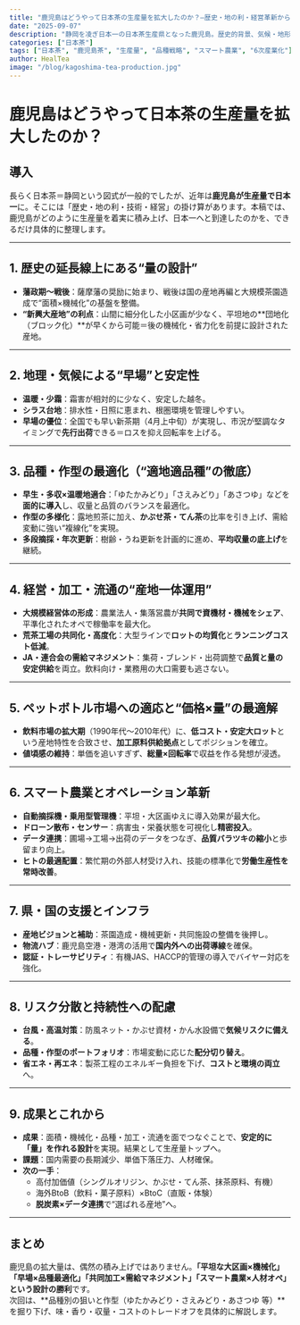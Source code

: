 ```yaml
---
title: "鹿児島はどうやって日本茶の生産量を拡大したのか？—歴史・地の利・経営革新から読み解く"
date: "2025-09-07"
description: "静岡を凌ぎ日本一の日本茶生産県となった鹿児島。歴史的背景、気候・地形の優位性、品種・作型の最適化、経営・流通の革新、スマート農業の実装まで、拡大量のメカニズムを立体的に解説します。"
categories: ["日本茶"]
tags: ["日本茶", "鹿児島茶", "生産量", "品種戦略", "スマート農業", "6次産業化"]
author: HealTea
image: "/blog/kagoshima-tea-production.jpg"
---
```


# 鹿児島はどうやって日本茶の生産量を拡大したのか？

## 導入
長らく日本茶＝静岡という図式が一般的でしたが、近年は**鹿児島が生産量で日本一**に。そこには「歴史・地の利・技術・経営」の掛け算があります。本稿では、鹿児島がどのように生産量を着実に積み上げ、日本一へと到達したのかを、できるだけ具体的に整理します。

---

## 1. 歴史の延長線上にある“量の設計”
- **藩政期〜戦後**：薩摩藩の奨励に始まり、戦後は国の産地再編と大規模茶園造成で“面積×機械化”の基盤を整備。  
- **“新興大産地”の利点**：山間に細分化した小区画が少なく、平坦地の**団地化（ブロック化）**が早くから可能＝後の機械化・省力化を前提に設計された産地。

---

## 2. 地理・気候による“早場”と安定性
- **温暖・少霜**：霜害が相対的に少なく、安定した越冬。  
- **シラス台地**：排水性・日照に恵まれ、根圏環境を管理しやすい。  
- **早場の優位**：全国でも早い新茶期（4月上中旬）が実現し、市況が堅調なタイミングで**先行出荷**できる＝ロスを抑え回転率を上げる。

---

## 3. 品種・作型の最適化（“適地適品種”の徹底）
- **早生・多収×温暖地適合**：「ゆたかみどり」「さえみどり」「あさつゆ」などを**面的に導入**し、収量と品質のバランスを最適化。  
- **作型の多様化**：露地煎茶に加え、**かぶせ茶・てん茶**の比率を引き上げ、需給変動に強い“複線化”を実現。  
- **多段摘採・年次更新**：樹齢・うね更新を計画的に進め、**平均収量の底上げ**を継続。

---

## 4. 経営・加工・流通の“産地一体運用”
- **大規模経営体の形成**：農業法人・集落営農が**共同で資機材・機械をシェア**、平準化されたオペで稼働率を最大化。  
- **荒茶工場の共同化・高度化**：大型ラインで**ロットの均質化**と**ランニングコスト低減**。  
- **JA・連合会の需給マネジメント**：集荷・ブレンド・出荷調整で**品質と量の安定供給**を両立。飲料向け・業務用の大口需要も逃さない。

---

## 5. ペットボトル市場への適応と“価格×量”の最適解
- **飲料市場の拡大期**（1990年代〜2010年代）に、**低コスト・安定大ロット**という産地特性を合致させ、**加工原料供給拠点**としてポジションを確立。  
- **値頃感の維持**：単価を追いすぎず、**総量×回転率**で収益を作る発想が浸透。

---

## 6. スマート農業とオペレーション革新
- **自動摘採機・乗用型管理機**：平坦・大区画ゆえに導入効果が最大化。  
- **ドローン散布・センサー**：病害虫・栄養状態を可視化し**精密投入**。  
- **データ連携**：圃場→工場→出荷のデータをつなぎ、**品質バラツキの縮小**と歩留まり向上。  
- **ヒトの最適配置**：繁忙期の外部人材受け入れ、技能の標準化で**労働生産性を常時改善**。

---

## 7. 県・国の支援とインフラ
- **産地ビジョンと補助**：茶園造成・機械更新・共同施設の整備を後押し。  
- **物流ハブ**：鹿児島空港・港湾の活用で**国内外への出荷導線**を確保。  
- **認証・トレーサビリティ**：有機JAS、HACCP的管理の導入でバイヤー対応を強化。

---

## 8. リスク分散と持続性への配慮
- **台風・高温対策**：防風ネット・かぶせ資材・かん水設備で**気候リスクに備える**。  
- **品種・作型のポートフォリオ**：市場変動に応じた**配分切り替え**。  
- **省エネ・再エネ**：製茶工程のエネルギー負担を下げ、**コストと環境の両立**へ。

---

## 9. 成果とこれから
- **成果**：面積・機械化・品種・加工・流通を面でつなぐことで、**安定的に「量」を作れる設計**を実現。結果として生産量トップへ。  
- **課題**：国内需要の長期減少、単価下落圧力、人材確保。  
- **次の一手**：  
  - 高付加価値（シングルオリジン、かぶせ・てん茶、抹茶原料、有機）  
  - 海外BtoB（飲料・菓子原料）×BtoC（直販・体験）  
  - **脱炭素×データ連携**で“選ばれる産地”へ。

---

## まとめ
鹿児島の拡大量は、偶然の積み上げではありません。**「平坦な大区画×機械化」「早場×品種最適化」「共同加工×需給マネジメント」「スマート農業×人材オペ」**という**設計の勝利**です。  
次回は、**品種別の狙いと作型（ゆたかみどり・さえみどり・あさつゆ 等）**を掘り下げ、味・香り・収量・コストのトレードオフを具体的に解説します。
